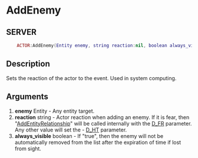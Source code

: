 # AddEnemy

## SERVER
```lua
	ACTOR:AddEnemy(Entity enemy, string reaction:nil, boolean always_visible:false)
```

## Description
Sets the reaction of the actor to the event. Used in system computing.

## Arguments
1. **enemy** Entity - Any entity target.
1. **reaction** string - Actor reaction when adding an enemy. If it is fear, then "[AddEntityRelationship](https://wiki.facepunch.com/gmod/NPC:AddEntityRelationship)" will be called internally with the [D_FR](https://wiki.facepunch.com/gmod/Enums/D#D_FR) parameter. Any other value will set the - [D_HT](https://wiki.facepunch.com/gmod/Enums/D#D_HT) parameter.
1. **always_visible** boolean - If "true", then the enemy will not be automatically removed from the list after the expiration of time if lost from sight.